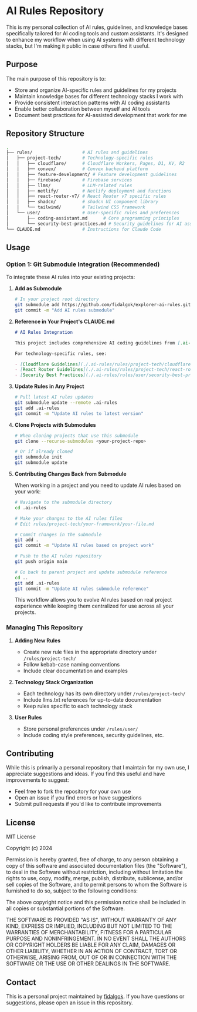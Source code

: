 # AI Rules Repository

This is my personal collection of AI rules, guidelines, and knowledge bases specifically tailored for AI coding tools and custom assistants. It's designed to enhance my workflow when using AI systems with different technology stacks, but I'm making it public in case others find it useful.

## Purpose

The main purpose of this repository is to:

- Store and organize AI-specific rules and guidelines for my projects
- Maintain knowledge bases for different technology stacks I work with
- Provide consistent interaction patterns with AI coding assistants
- Enable better collaboration between myself and AI tools
- Document best practices for AI-assisted development that work for me

## Repository Structure

```bash
.
├── rules/                   # AI rules and guidelines
│   ├── project-tech/        # Technology-specific rules
│   │   ├── cloudflare/      # Cloudflare Workers, Pages, D1, KV, R2
│   │   ├── convex/          # Convex backend platform
│   │   ├── feature-development/ # Feature development guidelines
│   │   ├── firebase/        # Firebase services
│   │   ├── llms/            # LLM-related rules
│   │   ├── netlify/         # Netlify deployment and functions
│   │   ├── react-router-v7/ # React Router v7 specific rules
│   │   ├── shadcn/          # shadcn UI component library
│   │   └── tailwind/        # Tailwind CSS framework
│   └── user/                # User-specific rules and preferences
│       ├── coding-assistant.md      # Core programming principles
│       └── security-best-practices.md # Security guidelines for AI assistants
└── CLAUDE.md                # Instructions for Claude Code
```

## Usage

### Option 1: Git Submodule Integration (Recommended)

To integrate these AI rules into your existing projects:

1. **Add as Submodule**

   ```bash
   # In your project root directory
   git submodule add https://github.com/fidalgok/explorer-ai-rules.git .ai-rules
   git commit -m "Add AI rules submodule"
   ```

2. **Reference in Your Project's CLAUDE.md**

   ```markdown
   # AI Rules Integration

   This project includes comprehensive AI coding guidelines from [.ai-rules/](./.ai-rules/)

   For technology-specific rules, see:

   - [Cloudflare Guidelines](./.ai-rules/rules/project-tech/cloudflare/)
   - [React Router Guidelines](./.ai-rules/rules/project-tech/react-router-v7/)
   - [Security Best Practices](./.ai-rules/rules/user/security-best-practices.md)
   ```

3. **Update Rules in Any Project**

   ```bash
   # Pull latest AI rules updates
   git submodule update --remote .ai-rules
   git add .ai-rules
   git commit -m "Update AI rules to latest version"
   ```

4. **Clone Projects with Submodules**

   ```bash
   # When cloning projects that use this submodule
   git clone --recurse-submodules <your-project-repo>

   # Or if already cloned
   git submodule init
   git submodule update
   ```

5. **Contributing Changes Back from Submodule**

   When working in a project and you need to update AI rules based on your work:

   ```bash
   # Navigate to the submodule directory
   cd .ai-rules

   # Make your changes to the AI rules files
   # Edit rules/project-tech/your-framework/your-file.md

   # Commit changes in the submodule
   git add .
   git commit -m "Update AI rules based on project work"

   # Push to the AI rules repository
   git push origin main

   # Go back to parent project and update submodule reference
   cd ..
   git add .ai-rules
   git commit -m "Update AI rules submodule reference"
   ```

   This workflow allows you to evolve AI rules based on real project experience while keeping them centralized for use across all your projects.

### Managing This Repository

1. **Adding New Rules**

   - Create new rule files in the appropriate directory under `/rules/project-tech/`
   - Follow kebab-case naming conventions
   - Include clear documentation and examples

2. **Technology Stack Organization**

   - Each technology has its own directory under `/rules/project-tech/`
   - Include llms.txt references for up-to-date documentation
   - Keep rules specific to each technology stack

3. **User Rules**
   - Store personal preferences under `/rules/user/`
   - Include coding style preferences, security guidelines, etc.

## Contributing

While this is primarily a personal repository that I maintain for my own use, I appreciate suggestions and ideas. If you find this useful and have improvements to suggest:

- Feel free to fork the repository for your own use
- Open an issue if you find errors or have suggestions
- Submit pull requests if you'd like to contribute improvements

## License

MIT License

Copyright (c) 2024

Permission is hereby granted, free of charge, to any person obtaining a copy
of this software and associated documentation files (the "Software"), to deal
in the Software without restriction, including without limitation the rights
to use, copy, modify, merge, publish, distribute, sublicense, and/or sell
copies of the Software, and to permit persons to whom the Software is
furnished to do so, subject to the following conditions:

The above copyright notice and this permission notice shall be included in all
copies or substantial portions of the Software.

THE SOFTWARE IS PROVIDED "AS IS", WITHOUT WARRANTY OF ANY KIND, EXPRESS OR
IMPLIED, INCLUDING BUT NOT LIMITED TO THE WARRANTIES OF MERCHANTABILITY,
FITNESS FOR A PARTICULAR PURPOSE AND NONINFRINGEMENT. IN NO EVENT SHALL THE
AUTHORS OR COPYRIGHT HOLDERS BE LIABLE FOR ANY CLAIM, DAMAGES OR OTHER
LIABILITY, WHETHER IN AN ACTION OF CONTRACT, TORT OR OTHERWISE, ARISING FROM,
OUT OF OR IN CONNECTION WITH THE SOFTWARE OR THE USE OR OTHER DEALINGS IN THE
SOFTWARE.

## Contact

This is a personal project maintained by [fidalgok](https://github.com/fidalgok). If you have questions or suggestions, please open an issue in this repository.
